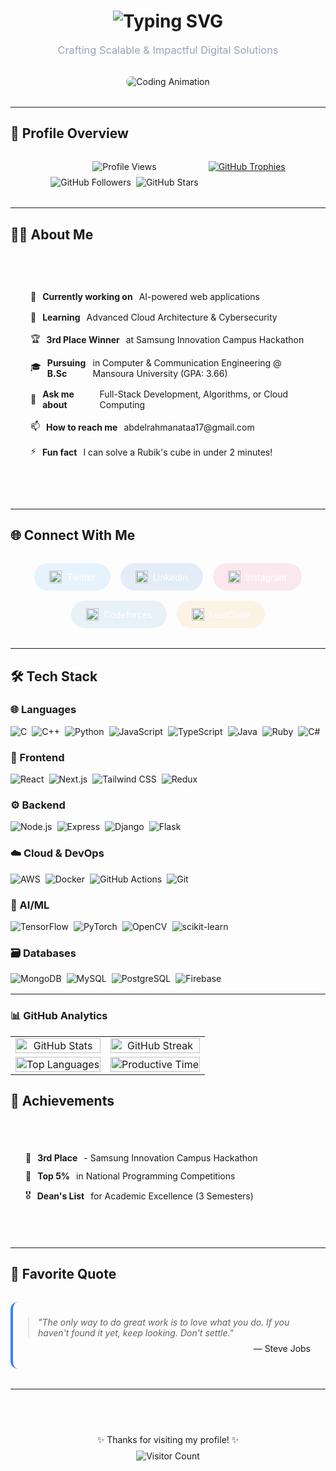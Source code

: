 <h1 align="center">
  <img src="https://readme-typing-svg.demolab.com?font=Fira+Code&weight=600&size=28&duration=2000&pause=500&color=5C7AFF&center=true&vCenter=true&width=600&lines=👋+Hi%2C+I'm+Abdelrahman+Ataa;🚀+Full-Stack+Software+Engineer;💡+Problem+Solver;🌍+Open-Source+Enthusiast" alt="Typing SVG" />
</h1>

<h3 align="center" style="font-weight: 400; color: #94a3b8; margin-top: 0.5rem;">
  Crafting Scalable & Impactful Digital Solutions
</h3>

<div align="center" style="margin: 2rem 0;">
  <img src="https://media.giphy.com/media/v1.Y2lkPTc5MGI3NjExcWJ4Z2J2Y3V0eXJ2Y2V1dWJ5Z2Z1dGZ6Y3J3Y3Z5ZzZ1ZzZ1ZzZ1ZzZ1ZzZ1ZyZlcD12MV9pbnRlcm5hbF9naWZfYnlfaWQmY3Q9Zw/qgQUggAC3Pfv687qPC/giphy.gif" alt="Coding Animation" style="border-radius: 16px; box-shadow: 0 10px 30px -10px rgba(0,0,0,0.2); max-width: 100%; height: auto;">
</div>

---

## 🌟 Profile Overview

<div style="display: flex; justify-content: center; flex-wrap: wrap; gap: 1rem; margin: 2rem 0;">
  <div style="display: flex; flex-direction: column; align-items: center;">
    <img src="https://komarev.com/ghpvc/?username=abdelrahman-ops&label=Profile%20views&color=0e75b6&style=flat" alt="Profile Views">
    <div style="display: flex; gap: 0.5rem; margin-top: 0.5rem;">
      <img src="https://img.shields.io/github/followers/abdelrahman-ops?label=Followers&style=social" alt="GitHub Followers">
      <img src="https://img.shields.io/github/stars/abdelrahman-ops?label=Stars&style=social" alt="GitHub Stars">
    </div>
  </div>
  
  <div>
    <a href="https://github.com/ryo-ma/github-profile-trophy">
      <img src="https://github-profile-trophy.vercel.app/?username=abdelrahman-ops&margin-w=5&theme=nord&column=4&no-frame=true" alt="GitHub Trophies" style="max-width: 100%;">
    </a>
  </div>
</div>

---

## 🧑‍💻 About Me

<div style="background: rgba(255, 255, 255, 0.05); backdrop-filter: blur(10px); padding: 2rem; border-radius: 16px; margin: 2rem 0;">
  <ul style="list-style-type: none; padding: 0;">
    <li style="margin-bottom: 1rem; display: flex; align-items: center; gap: 10px;">🔭 <strong>Currently working on</strong> AI-powered web applications</li>
    <li style="margin-bottom: 1rem; display: flex; align-items: center; gap: 10px;">🌱 <strong>Learning</strong> Advanced Cloud Architecture & Cybersecurity</li>
    <li style="margin-bottom: 1rem; display: flex; align-items: center; gap: 10px;">🏆 <strong>3rd Place Winner</strong> at Samsung Innovation Campus Hackathon</li>
    <li style="margin-bottom: 1rem; display: flex; align-items: center; gap: 10px;">🎓 <strong>Pursuing B.Sc</strong> in Computer & Communication Engineering @ Mansoura University (GPA: 3.66)</li>
    <li style="margin-bottom: 1rem; display: flex; align-items: center; gap: 10px;">💬 <strong>Ask me about</strong> Full-Stack Development, Algorithms, or Cloud Computing</li>
    <li style="margin-bottom: 1rem; display: flex; align-items: center; gap: 10px;">📫 <strong>How to reach me</strong> abdelrahmanataa17@gmail.com</li>
    <li style="display: flex; align-items: center; gap: 10px;">⚡ <strong>Fun fact</strong> I can solve a Rubik's cube in under 2 minutes!</li>
  </ul>
</div>

---

## 🌐 Connect With Me

<div style="display: flex; flex-wrap: wrap; justify-content: center; gap: 1rem; margin: 2rem 0;">
  <a href="https://x.com/abdelrahmanside?s=09" target="_blank" style="display: inline-flex; align-items: center; gap: 8px; padding: 0.75rem 1.5rem; background: rgba(29, 155, 240, 0.1); border-radius: 50px; color: white; text-decoration: none; transition: all 0.3s ease;">
    <img src="https://raw.githubusercontent.com/rahuldkjain/github-profile-readme-generator/master/src/images/icons/Social/twitter.svg" alt="Twitter" width="20" height="20">
    Twitter
  </a>
  
  <a href="https://www.linkedin.com/in/abdelrahman-ataa-b557b8219/" target="_blank" style="display: inline-flex; align-items: center; gap: 8px; padding: 0.75rem 1.5rem; background: rgba(10, 102, 194, 0.1); border-radius: 50px; color: white; text-decoration: none; transition: all 0.3s ease;">
    <img src="https://raw.githubusercontent.com/rahuldkjain/github-profile-readme-generator/master/src/images/icons/Social/linked-in-alt.svg" alt="LinkedIn" width="20" height="20">
    LinkedIn
  </a>
  
  <a href="https://instagram.com/abdelrahman0_2" target="_blank" style="display: inline-flex; align-items: center; gap: 8px; padding: 0.75rem 1.5rem; background: rgba(225, 48, 108, 0.1); border-radius: 50px; color: white; text-decoration: none; transition: all 0.3s ease;">
    <img src="https://raw.githubusercontent.com/rahuldkjain/github-profile-readme-generator/master/src/images/icons/Social/instagram.svg" alt="Instagram" width="20" height="20">
    Instagram
  </a>
  
  <a href="https://codeforces.com/profile/abdelrahmanataa17" target="_blank" style="display: inline-flex; align-items: center; gap: 8px; padding: 0.75rem 1.5rem; background: rgba(31, 138, 203, 0.1); border-radius: 50px; color: white; text-decoration: none; transition: all 0.3s ease;">
    <img src="https://raw.githubusercontent.com/rahuldkjain/github-profile-readme-generator/master/src/images/icons/Social/codeforces.svg" alt="Codeforces" width="20" height="20">
    Codeforces
  </a>
  
  <a href="https://leetcode.com/abdelrahmanataa17/" target="_blank" style="display: inline-flex; align-items: center; gap: 8px; padding: 0.75rem 1.5rem; background: rgba(255, 161, 22, 0.1); border-radius: 50px; color: white; text-decoration: none; transition: all 0.3s ease;">
    <img src="https://raw.githubusercontent.com/rahuldkjain/github-profile-readme-generator/master/src/images/icons/Social/leet-code.svg" alt="LeetCode" width="20" height="20">
    LeetCode
  </a>
</div>

---

## 🛠️ Tech Stack

### 🌐 Languages
<div style="display: flex; flex-wrap: wrap; gap: 0.5rem; margin: 1rem 0;">
  <img src="https://img.shields.io/badge/C-00599C?logo=c&logoColor=white&style=flat-square" alt="C" title="C">
  <img src="https://img.shields.io/badge/C++-00599C?logo=c%2B%2B&logoColor=white&style=flat-square" alt="C++" title="C++">
  <img src="https://img.shields.io/badge/Python-3776AB?logo=python&logoColor=white&style=flat-square" alt="Python" title="Python">
  <img src="https://img.shields.io/badge/JavaScript-F7DF1E?logo=javascript&logoColor=black&style=flat-square" alt="JavaScript" title="JavaScript">
  <img src="https://img.shields.io/badge/TypeScript-3178C6?logo=typescript&logoColor=white&style=flat-square" alt="TypeScript" title="TypeScript">
  <img src="https://img.shields.io/badge/Java-ED8B00?logo=openjdk&logoColor=white&style=flat-square" alt="Java" title="Java">
  <img src="https://img.shields.io/badge/Ruby-CC342D?logo=ruby&logoColor=white&style=flat-square" alt="Ruby" title="Ruby">
  <img src="https://img.shields.io/badge/C%23-239120?logo=c-sharp&logoColor=white&style=flat-square" alt="C#" title="C#">
</div>

### 🎨 Frontend
<div style="display: flex; flex-wrap: wrap; gap: 0.5rem; margin: 1rem 0;">
  <img src="https://img.shields.io/badge/React-61DAFB?logo=react&logoColor=black&style=flat-square" alt="React" title="React">
  <img src="https://img.shields.io/badge/Next.js-000000?logo=next.js&logoColor=white&style=flat-square" alt="Next.js" title="Next.js">
  <img src="https://img.shields.io/badge/Tailwind_CSS-38B2AC?logo=tailwind-css&logoColor=white&style=flat-square" alt="Tailwind CSS" title="Tailwind CSS">
  <img src="https://img.shields.io/badge/Redux-764ABC?logo=redux&logoColor=white&style=flat-square" alt="Redux" title="Redux">
</div>

### ⚙️ Backend
<div style="display: flex; flex-wrap: wrap; gap: 0.5rem; margin: 1rem 0;">
  <img src="https://img.shields.io/badge/Node.js-339933?logo=node.js&logoColor=white&style=flat-square" alt="Node.js" title="Node.js">
  <img src="https://img.shields.io/badge/Express-000000?logo=express&logoColor=white&style=flat-square" alt="Express" title="Express">
  <img src="https://img.shields.io/badge/Django-092E20?logo=django&logoColor=white&style=flat-square" alt="Django" title="Django">
  <img src="https://img.shields.io/badge/Flask-000000?logo=flask&logoColor=white&style=flat-square" alt="Flask" title="Flask">
</div>

### ☁️ Cloud & DevOps
<div style="display: flex; flex-wrap: wrap; gap: 0.5rem; margin: 1rem 0;">
  <img src="https://img.shields.io/badge/AWS-232F3E?logo=amazon-aws&logoColor=FF9900&style=flat-square" alt="AWS" title="AWS">
  <img src="https://img.shields.io/badge/Docker-2496ED?logo=docker&logoColor=white&style=flat-square" alt="Docker" title="Docker">
  <img src="https://img.shields.io/badge/GitHub_Actions-2088FF?logo=github-actions&logoColor=white&style=flat-square" alt="GitHub Actions" title="GitHub Actions">
  <img src="https://img.shields.io/badge/Git-F05032?logo=git&logoColor=white&style=flat-square" alt="Git" title="Git">
</div>

### 🤖 AI/ML
<div style="display: flex; flex-wrap: wrap; gap: 0.5rem; margin: 1rem 0;">
  <img src="https://img.shields.io/badge/TensorFlow-FF6F00?logo=tensorflow&logoColor=white&style=flat-square" alt="TensorFlow" title="TensorFlow">
  <img src="https://img.shields.io/badge/PyTorch-EE4C2C?logo=pytorch&logoColor=white&style=flat-square" alt="PyTorch" title="PyTorch">
  <img src="https://img.shields.io/badge/OpenCV-5C3EE8?logo=opencv&logoColor=white&style=flat-square" alt="OpenCV" title="OpenCV">
  <img src="https://img.shields.io/badge/scikit_learn-F7931E?logo=scikit-learn&logoColor=white&style=flat-square" alt="scikit-learn" title="scikit-learn">
</div>

### 🗃️ Databases
<div style="display: flex; flex-wrap: wrap; gap: 0.5rem; margin: 1rem 0;">
  <img src="https://img.shields.io/badge/MongoDB-47A248?logo=mongodb&logoColor=white&style=flat-square" alt="MongoDB" title="MongoDB">
  <img src="https://img.shields.io/badge/MySQL-4479A1?logo=mysql&logoColor=white&style=flat-square" alt="MySQL" title="MySQL">
  <img src="https://img.shields.io/badge/PostgreSQL-4169E1?logo=postgresql&logoColor=white&style=flat-square" alt="PostgreSQL" title="PostgreSQL">
  <img src="https://img.shields.io/badge/Firebase-FFCA28?logo=firebase&logoColor=black&style=flat-square" alt="Firebase" title="Firebase">
</div>


---

### 📊 GitHub Analytics
<table> <tr> <td align="center"> <img src="https://github-readme-stats.vercel.app/api?username=abdelrahman-ops&show_icons=true&theme=radical&hide_border=true&include_all_commits=true&count_private=true" alt="GitHub Stats" width="100%"/> </td> <td align="center"> <img src="https://github-readme-streak-stats.herokuapp.com/?user=abdelrahman-ops&theme=radical&hide_border=true" alt="GitHub Streak" width="100%"/> </td> </tr> <tr> <td align="center"> <img src="https://github-readme-stats.vercel.app/api/top-langs/?username=abdelrahman-ops&layout=compact&theme=radical&hide_border=true&langs_count=8" alt="Top Languages" width="100%"/> </td> <td align="center"> <img src="https://github-profile-summary-cards.vercel.app/api/cards/productive-time?username=abdelrahman-ops&theme=radical" alt="Productive Time" width="100%"/> </td> </tr> </table>

## 🎯 Achievements

<div style="background: rgba(255, 255, 255, 0.05); backdrop-filter: blur(10px); padding: 1.5rem; border-radius: 12px; margin: 2rem 0;">
  <ul style="list-style-type: none; padding: 0;">
    <li style="margin-bottom: 0.75rem; display: flex; align-items: center; gap: 10px;">🥉 <strong>3rd Place</strong> - Samsung Innovation Campus Hackathon</li>
    <li style="margin-bottom: 0.75rem; display: flex; align-items: center; gap: 10px;">🏅 <strong>Top 5%</strong> in National Programming Competitions</li>
    <li style="display: flex; align-items: center; gap: 10px;">🎖️ <strong>Dean's List</strong> for Academic Excellence (3 Semesters)</li>
  </ul>
</div>

---

## 📜 Favorite Quote

<div style="background: rgba(255, 255, 255, 0.05); backdrop-filter: blur(10px); padding: 1.5rem; border-radius: 12px; margin: 2rem 0; border-left: 4px solid #3b82f6;">
  <blockquote style="margin: 0; font-style: italic;">
    "The only way to do great work is to love what you do. If you haven't found it yet, keep looking. Don't settle."
  </blockquote>
  <p style="margin: 0.5rem 0 0; text-align: right;">— Steve Jobs</p>
</div>

---

<div align="center" style="margin-top: 3rem; padding: 1.5rem; background: rgba(255, 255, 255, 0.05); border-radius: 12px;">
  <p style="margin: 0;">✨ Thanks for visiting my profile! ✨</p>
  <div style="margin-top: 0.5rem;">
    <img src="https://profile-counter.glitch.me/abdelrahman-ops/count.svg" alt="Visitor Count">
  </div>
</div>
